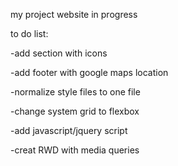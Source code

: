 my project website in progress 

to do list:

-add section with icons

-add footer with google maps location

-normalize style files to one file 

-change system grid to flexbox

-add javascript/jquery script

-creat RWD with media queries 

